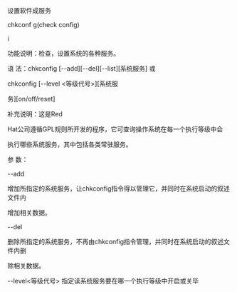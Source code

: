 设置软件成服务

chkconf g(check config)

i

功能说明：检查，设置系统的各种服务。

语 法：chkconfig \[\--add\]\[\--del\]\[\--list\]\[系统服务\] 或

chkconfig \[\--level \<等级代号\>\]\[系统服

务\]\[on/off/reset\]

补充说明：这是Red

Hat公司遵循GPL规则所开发的程序，它可查询操作系统在每一个执行等级中会

执行哪些系统服务，其中包括各类常驻服务。

参 数：

\--add

增加所指定的系统服务，让chkconfig指令得以管理它，并同时在系统启动的叙述文件内

增加相关数据。

\--del

删除所指定的系统服务，不再由chkconfig指令管理，并同时在系统启动的叙述文件内删

除相关数据。

\--level\<等级代号\> 指定读系统服务要在哪一个执行等级中开启或关毕

